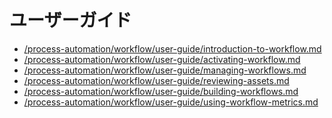 ユーザーガイド
==========

-  [/process-automation/workflow/user-guide/introduction-to-workflow.md](/process-automation/workflow/user-guide/introduction-to-workflow.md)
-  [/process-automation/workflow/user-guide/activating-workflow.md](/process-automation/workflow/user-guide/activating-workflow.md)
-  [/process-automation/workflow/user-guide/managing-workflows.md](/process-automation/workflow/user-guide/managing-workflows.md)
-  [/process-automation/workflow/user-guide/reviewing-assets.md](/process-automation/workflow/user-guide/reviewing-assets.md)
-  [/process-automation/workflow/user-guide/building-workflows.md](/process-automation/workflow/user-guide/building-workflows.md)
-  [/process-automation/workflow/user-guide/using-workflow-metrics.md](/process-automation/workflow/user-guide/using-workflow-metrics.md)
